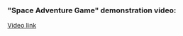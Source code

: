 <h3>"Space Adventure Game" demonstration video:</h3>

[Video link](https://1drv.ms/v/s!Aj0HR9Ctz7QSkSUvslx0f89ETwc8?e=kDcxRO "Link to video on OneDrive")
